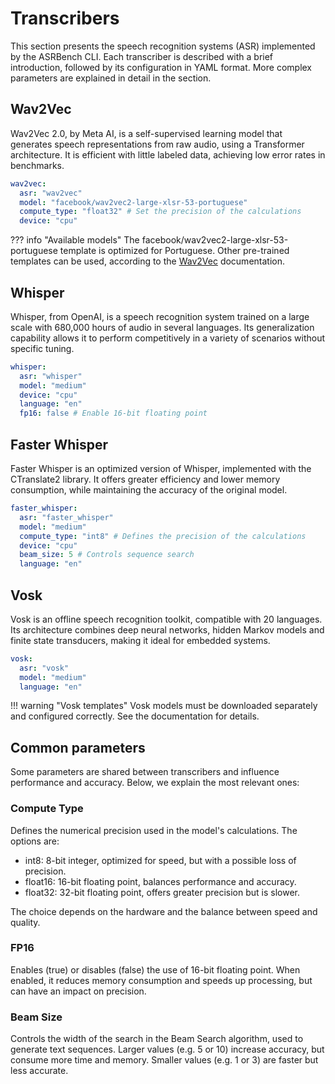 # Transcribers

This section presents the speech recognition systems (ASR) implemented by the ASRBench CLI. Each
transcriber is described with a brief introduction, followed by its configuration in YAML format. More
complex parameters are explained in detail in the section.

## Wav2Vec

Wav2Vec 2.0, by Meta AI, is a self-supervised learning model that generates speech representations from raw audio, using a Transformer architecture. It is efficient with little labeled data, achieving low error rates in benchmarks.

```yaml
wav2vec:
  asr: "wav2vec"
  model: "facebook/wav2vec2-large-xlsr-53-portuguese"
  compute_type: "float32" # Set the precision of the calculations 
  device: "cpu"
```

??? info "Available models"
    The facebook/wav2vec2-large-xlsr-53-portuguese template is optimized for Portuguese. Other
    pre-trained templates can be used, according to the 
    [Wav2Vec](https://huggingface.co/docs/transformers/model_doc/wav2vec2) documentation.

## Whisper

Whisper, from OpenAI, is a speech recognition system trained on a large scale with 680,000 hours of audio
in several languages. Its generalization capability allows it to perform competitively in a variety of
scenarios without specific tuning.

```yaml
whisper:
  asr: "whisper"
  model: "medium"
  device: "cpu"
  language: "en"
  fp16: false # Enable 16-bit floating point
```

## Faster Whisper

Faster Whisper is an optimized version of Whisper, implemented with the CTranslate2 library. It offers
greater efficiency and lower memory consumption, while maintaining the accuracy of the original model.

```yaml
faster_whisper:
  asr: "faster_whisper"
  model: "medium"
  compute_type: "int8" # Defines the precision of the calculations 
  device: "cpu"
  beam_size: 5 # Controls sequence search 
  language: "en"
```

## Vosk

Vosk is an offline speech recognition toolkit, compatible with 20 languages. Its architecture combines
deep neural networks, hidden Markov models and finite state transducers, making it ideal for embedded
systems.

```yaml
vosk:
  asr: "vosk"
  model: "medium"
  language: "en"
```

!!! warning "Vosk templates"
    Vosk models must be downloaded separately and configured correctly. See the
    documentation for details.

## Common parameters

Some parameters are shared between transcribers and influence performance and accuracy.
Below, we explain the most relevant ones:

### Compute Type

Defines the numerical precision used in the model's calculations. The options are:

- int8: 8-bit integer, optimized for speed, but with a possible loss of precision.
- float16: 16-bit floating point, balances performance and accuracy.
- float32: 32-bit floating point, offers greater precision but is slower.

The choice depends on the hardware and the balance between speed and quality.

### FP16

Enables (true) or disables (false) the use of 16-bit floating point. When enabled, it reduces memory
consumption and speeds up processing, but can have an impact on precision.

### Beam Size

Controls the width of the search in the Beam Search algorithm, used to generate text sequences. Larger
values (e.g. 5 or 10) increase accuracy, but consume more time and memory. Smaller values (e.g. 1 or 3)
are faster but less accurate.

